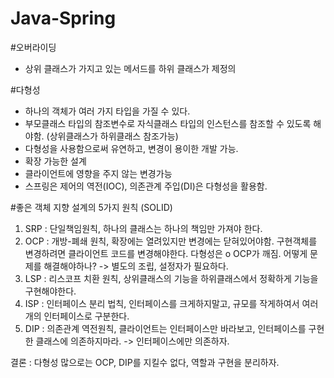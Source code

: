 # Java-Spring

#오버라이딩
- 상위 클래스가 가지고 있는 메서드를 하위 클래스가 제정의

#다형성
- 하나의 객체가 여러 가지 타입을 가질 수 있다.
- 부모클래스 타입의 참조변수로 자식클래스 타입의 인스턴스를 참조할 수 있도록 해야함. (상위클래스가 하위클래스 참조가능)
- 다형성을 사용함으로써 유연하고, 변경이 용이한 개발 가능. 
- 확장 가능한 설계
- 클라이언트에 영향을 주지 않는 변경가능
- 스프링은 제어의 역전(IOC), 의존관계 주입(DI)은 다형성을 활용함.

#좋은 객체 지향 설계의 5가지 원칙 (SOLID)
1. SRP : 단일책임원칙, 하나의 클래스는 하나의 책임만 가져야 한다. 
2. OCP : 개방-폐쇄 원칙, 확장에는 열려있지만 변경에는 닫혀있어야함. 구현객체를 변경하려면 클라이언트 코드를 변경해야한다. 다형성은 o OCP가 깨짐.
         어떻게 문제를 해결해야하나? -> 별도의 조립, 설정자가 필요하다.
3. LSP : 리스코프 치환 원칙, 상위클래스의 기능을 하위클래스에서 정확하게 기능을 구현해야한다.
4. ISP : 인터페이스 분리 법칙, 인터페이스를 크게하지말고, 규모를 작게하여서 여러개의 인터페이스로 구분한다.
5. DIP : 의존관계 역전원칙, 클라이언트는 인터페이스만 바라보고, 인터페이스를 구현한 클래스에 의존하지마라. -> 인터페이스에만 의존하자.

결론 : 다형성 많으로는 OCP, DIP를 지킬수 없다, 역할과 구현을 분리하자.





